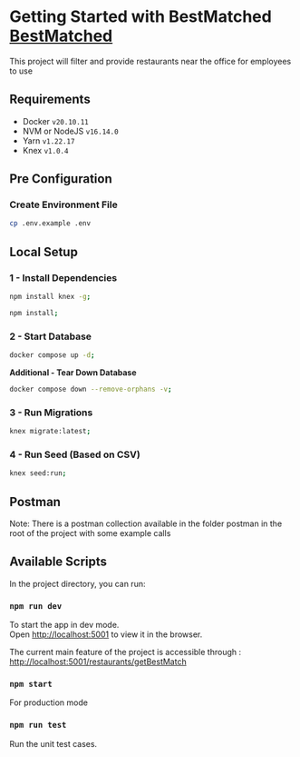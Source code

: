 # Getting Started with BestMatched [BestMatched](https://github.com/lguzai/BestMatched)
This project will filter and provide restaurants near the office for employees to use

## Requirements

- Docker `v20.10.11`
- NVM or NodeJS `v16.14.0`
- Yarn `v1.22.17`
- Knex `v1.0.4`

## Pre Configuration

### Create Environment File

```bash
cp .env.example .env
```

## Local Setup

### 1 - Install Dependencies

```bash
npm install knex -g;

npm install;
```

### 2 - Start Database

```bash
docker compose up -d;
```

**Additional - Tear Down Database**

```bash
docker compose down --remove-orphans -v;
```

### 3 - Run Migrations

```bash
knex migrate:latest;
```

### 4 - Run Seed (Based on CSV)

```bash
knex seed:run;
```

## Postman

Note: There is a postman collection available in the folder postman in the root of the project with some example calls

## Available Scripts

In the project directory, you can run:

### `npm run dev`

To start the app in dev mode.\
Open [http://localhost:5001](http://localhost:5001) to view it in the browser.

The current main feature of the project is accessible through : [http://localhost:5001/restaurants/getBestMatch](http://localhost:5001/restaurants/getBestMatch)

### `npm start`

For production mode

### `npm run test`

Run the unit test cases.

